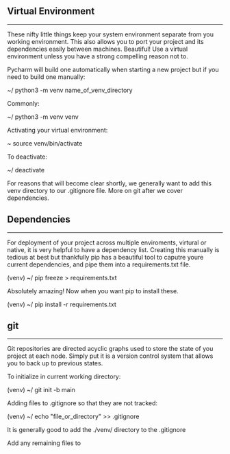 ## Virtual Environment

---
These nifty little things keep your system environment separate from you working environment. 
This also allows you to port your project and its dependencies easily between machines. Beautiful! 
Use a virtual environment unless you have a strong compelling reason not to.

Pycharm will build one automatically when starting a new project but if you need to build one manually:

~/ python3 -m venv name_of_venv_directory

Commonly:

~/ python3 -m venv venv

Activating your virtual environment:

~ source venv/bin/activate

To deactivate:

~/ deactivate

For reasons that will become clear shortly, we generally want to add this venv directory to our .gitignore file. 
More on git after we cover dependencies.

## Dependencies

---
For deployment of your project across multiple enviroments, virtural or native, it is very helpful to have a dependency list.
Creating this manually is tedious at best but thankfully pip has a beautiful tool to caputre youre current dependencies,
and pipe them into a requirements.txt file.


(venv) ~/ pip freeze > requirements.txt

Absolutely amazing! Now when you want pip to install these.

(venv) ~/ pip install -r requirements.txt

## git

---

Git repositories are directed acyclic graphs used to store the state of you project at each node. Simply put it is a 
version control system that allows you to back up to previous states. 

To initialize in current working directory:

(venv) ~/ git init -b main

Adding files to .gitignore so that they are not tracked:

(venv) ~/ echo "file_or_directory" >> .gitignore

It is generally good to add the ./venv/ directory to the .gitignore 

Add any remaining files to 


